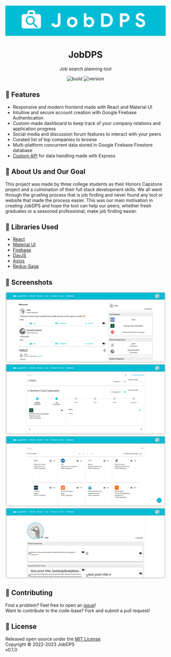 <p align="center">
    <img src="https://raw.githubusercontent.com/JobDPS/web-src/master/.github/assets/banner.png">
</p>

<h1 align="center">JobDPS</h1>

<p align="center">Job search planning tool</p>

<p align="center">
<img alt="build" src="https://img.shields.io/github/actions/workflow/status/JobDPS/web-src/lint.yml?branch=main&color=2088FF&logo=github%20actions">
<img alt="version" src="https://img.shields.io/badge/release-v0.1.0-informational?logo=github">
</p>

## 💼 Features

- Responsive and modern frontend made with React and Material UI
- Intuitive and secure account creation with Google Firebase Authentication
- Custom-made dashboard to keep track of your company relations and application progress
- Social media and discussion forum features to interact with your peers
- Curated list of top companies to browse
- Multi-platform concurrent data stored in Google Firebase Firestore database
- [Custom API](https://github.com/JobDPS/firebase-api) for data handling made with Express

## 🎯 About Us and Our Goal

This project was made by three college students as their Honors Capstone project and a culmination of their full stack development skills. We all went through the grueling process that is job finding and never found any tool or website that made the process easier. This was our main motivation in creating JobDPS and hope the tool can help our peers, whether fresh graduates or a seasoned professional, make job finding easier.

## 📖 Libraries Used

- [React](https://react.dev/)
- [Material UI](https://mui.com/)
- [Firebase](https://firebase.google.com/)
- [DayJS](https://day.js.org/)
- [Axios](https://axios-http.com/)
- [Redux-Saga](https://redux-saga.js.org/)

## 📸 Screenshots

<p align="center">
    <img src="https://raw.githubusercontent.com/JobDPS/web-src/master/.github/assets/screenshot1.png">
    <img src="https://raw.githubusercontent.com/JobDPS/web-src/master/.github/assets/screenshot2.png">
    <img src="https://raw.githubusercontent.com/JobDPS/web-src/master/.github/assets/screenshot3.png">
    <img src="https://raw.githubusercontent.com/JobDPS/web-src/master/.github/assets/screenshot4.png">
</p>

## 🤝 Contributing

Find a problem? Feel free to open an [issue](https://github.com/JobDPS/web-src/issues/new)!  
Want to contribute to the code-base? Fork and submit a pull request!

## 📝 License

Released open source under the [MIT License](https://github.com/JobDPS/web-src/blob/master/LICENSE)  
Copyright © 2022-2023 JobDPS  
v0.1.0
